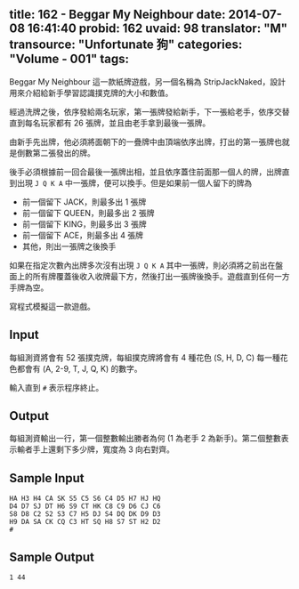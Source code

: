title: 162 - Beggar My Neighbour
date: 2014-07-08 16:41:40
probid: 162
uvaid: 98
translator: "M"
transource: "Unfortunate 狗"
categories: "Volume - 001"
tags:
---

Beggar My Neighbour 這一款紙牌遊戲，另一個名稱為 StripJackNaked，設計用來介紹給新手學習認識撲克牌的大小和數值。

經過洗牌之後，依序發給兩名玩家，第一張牌發給新手，下一張給老手，依序交替直到每名玩家都有 26 張牌，並且由老手拿到最後一張牌。

由新手先出牌，他必須將面朝下的一疊牌中由頂端依序出牌，打出的第一張牌也就是倒數第二張發出的牌。

後手必須根據前一回合最後一張牌出相，並且依序蓋住前面那一個人的牌，出牌直到出現 `J Q K A` 中一張牌，便可以換手。但是如果前一個人留下的牌為

* 前一個留下 JACK，則最多出 1 張牌
* 前一個留下 QUEEN，則最多出 2 張牌
* 前一個留下 KING，則最多出 3 張牌
* 前一個留下 ACE，則最多出 4 張牌
* 其他，則出一張牌之後換手

如果在指定次數內出牌多次沒有出現 `J Q K A` 其中一張牌，則必須將之前出在盤面上的所有牌覆蓋後收入收牌最下方，然後打出一張牌後換手。遊戲直到任何一方手牌為空。

寫程式模擬這一款遊戲。

<!-- more -->

## Input ##

每組測資將會有 52 張撲克牌，每組撲克牌將會有 4 種花色  (S, H, D, C) 每一種花色都會有 (A, 2-9, T, J, Q, K) 的數字。

輸入直到 `#` 表示程序終止。

## Output ##

每組測資輸出一行，第一個整數輸出勝者為何 (1 為老手 2 為新手)。第二個整數表示輸者手上還剩下多少牌，寬度為 3 向右對齊。

## Sample Input ##

	HA H3 H4 CA SK S5 C5 S6 C4 D5 H7 HJ HQ
	D4 D7 SJ DT H6 S9 CT HK C8 C9 D6 CJ C6
	S8 D8 C2 S2 S3 C7 H5 DJ S4 DQ DK D9 D3
	H9 DA SA CK CQ C3 HT SQ H8 S7 ST H2 D2
	#

## Sample Output ##

	1 44
